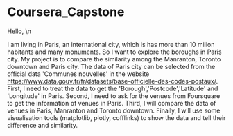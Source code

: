 # Coursera_Capstone

Hello, \n

I am living in Paris, an international city, which is has more than 10 millon habitants and many monuments. 
So I want to explore the boroughs in Paris city. 
My project is to compare the similarity among the Manranton, Toronto downtown and Paris city.
The data of Paris city can be selected from the official data 'Communes nouvelles' in the website
https://www.data.gouv.fr/fr/datasets/base-officielle-des-codes-postaux/.
First, I need to treat the data to get the 'Borough','Postcode','Latitude' and 'Longitude' in Paris.
Second, I need to ask for the venues from Foursquare to get the information of venues in Paris.
Third, I will compare the data of venues in Paris, Manranton and Toronto downtown.
Finally, I will use some visualisation tools (matplotlib, plotly, cofflinks) to show the data and tell their difference and similarity.
